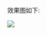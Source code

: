 效果图如下:

![](https://upload-images.jianshu.io/upload_images/8903781-4d42ebdb29276959.png?imageMogr2/auto-orient/strip%7CimageView2/2/w/300)